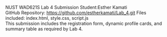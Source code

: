 NUST WAD621S Lab 4 Submission
Student:Esther Kamati  
GitHub Repository: https://github.com/estherkamati/Lab_4.git
Files included: index.html, style.css, script.js  
This submission includes the registration form, dynamic profile cards, and summary table as required by Lab 4.

